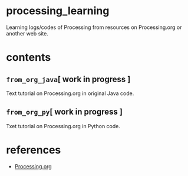 # processing_learning
Learning logs/codes of Processing from resources on Processing.org or another web site.

# contents
## `from_org_java`[ work in progress ]
Text tutorial on Processing.org in original Java code.

## `from_org_py`[ work in progress ]
Txet tutorial on Processing.org in Python code.

# references
- [Processing.org](https://processing.org/)

